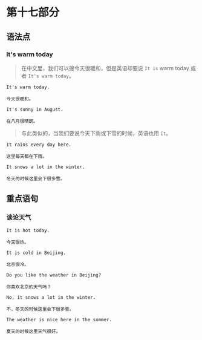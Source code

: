 # 第十七部分

## 语法点

### It's warm today

> 在中文里，我们可以搜今天很暖和，但是英语却要说
> `It is` warm today 或者 `It's warm today`。

```text
It's warm today.

今天很暖和。
```

```text
It's sunny in August.

在八月很晴朗。
```

> 与此类似的，当我们要说今天下雨或下雪的时候，英语也用 `it`。

```text
It rains every day here.

这里每天都在下雨。
```

```text
It snows a lot in the winter.

冬天的时候这里会下很多雪。
```

## 重点语句

### 谈论天气

```text
It is hot today.

今天很热。
```

```text
It is cold in Beijing.

北京很冷。
```

```text
Do you like the weather in Beijing?

你喜欢北京的天气吗？
```

```text
No, it snows a lot in the winter.

不，冬天的时候这里会下很多雪。
```

```text
The weather is nice here in the summer.

夏天的时候这里天气很好。
```
